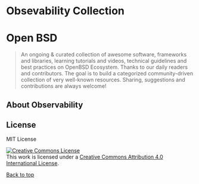 # Obsevability Collection

# Open BSD
>  An ongoing & curated collection of awesome software, frameworks and libraries, learning tutorials  and videos, technical guidelines and best practices on OpenBSD Ecosystem. Thanks to our daily readers and contributors. The goal is to build a categorized community-driven collection of very well-known resources. Sharing, suggestions and contributions are always welcome!


## About Observability



## License

MIT License 

<a rel="license" href="http://creativecommons.org/licenses/by/4.0/"><img alt="Creative Commons License" style="border-width:0" src="https://i.creativecommons.org/l/by/4.0/88x31.png" /></a><br />This work is licensed under a <a rel="license" href="http://creativecommons.org/licenses/by/4.0/">Creative Commons Attribution 4.0 International License</a>.

[Back to top](#table-of-contents)
